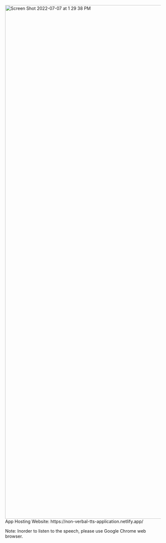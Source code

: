 <img width="1665" alt="Screen Shot 2022-07-07 at 1 29 38 PM" src="https://user-images.githubusercontent.com/62625277/177865912-3999c5e7-b98f-4644-8350-1809a34f3f1b.png">
App Hosting Website: https://non-verbal-tts-application.netlify.app/

Note: Inorder to listen to the speech, please use Google Chrome web browser.
